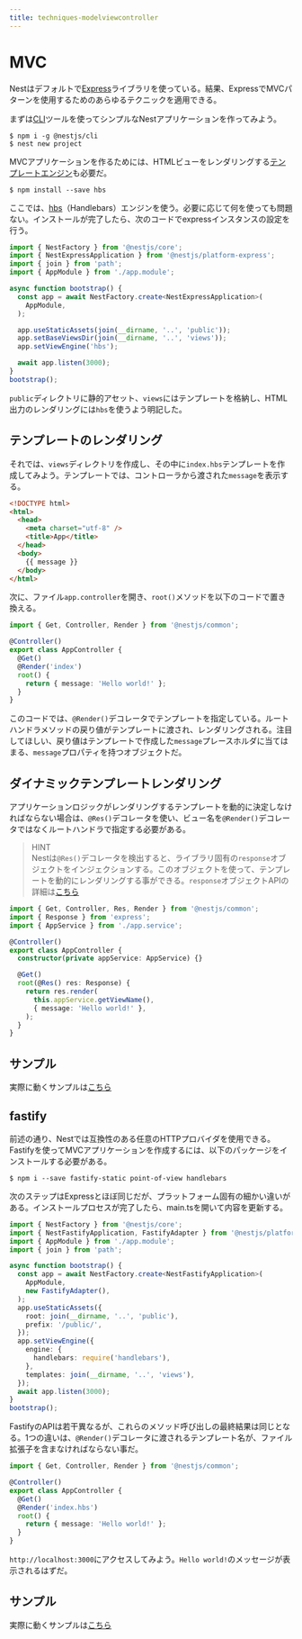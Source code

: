 ```yaml
---
title: techniques-modelviewcontroller
---
```


# MVC

Nestはデフォルトで[Express](https://github.com/expressjs/express)ライブラリを使っている。結果、ExpressでMVCパターンを使用するためのあらゆるテクニックを適用できる。

まずは[CLI](https://github.com/nestjs/nest-cli)ツールを使ってシンプルなNestアプリケーションを作ってみよう。

```
$ npm i -g @nestjs/cli
$ nest new project
```

MVCアプリケーションを作るためには、HTMLビューをレンダリングする[テンプレートエンジン](https://expressjs.com/en/guide/using-template-engines.html)も必要だ。

```
$ npm install --save hbs
```

ここでは、[hbs](https://github.com/pillarjs/hbs#readme)（Handlebars）エンジンを使う。必要に応じて何を使っても問題ない。インストールが完了したら、次のコードでexpressインスタンスの設定を行う。

```ts :main.ts
import { NestFactory } from '@nestjs/core';
import { NestExpressApplication } from '@nestjs/platform-express';
import { join } from 'path';
import { AppModule } from './app.module';

async function bootstrap() {
  const app = await NestFactory.create<NestExpressApplication>(
    AppModule,
  );

  app.useStaticAssets(join(__dirname, '..', 'public'));
  app.setBaseViewsDir(join(__dirname, '..', 'views'));
  app.setViewEngine('hbs');

  await app.listen(3000);
}
bootstrap();
```

`public`ディレクトリに静的アセット、`views`にはテンプレートを格納し、HTML出力のレンダリングには`hbs`を使うよう明記した。

## テンプレートのレンダリング

それでは、`views`ディレクトリを作成し、その中に`index.hbs`テンプレートを作成してみよう。テンプレートでは、コントローラから渡された`message`を表示する。

```html
<!DOCTYPE html>
<html>
  <head>
    <meta charset="utf-8" />
    <title>App</title>
  </head>
  <body>
    {{ message }}
  </body>
</html>
```

次に、ファイル`app.controller`を開き、`root()`メソッドを以下のコードで置き換える。

```ts :app.controller.ts
import { Get, Controller, Render } from '@nestjs/common';

@Controller()
export class AppController {
  @Get()
  @Render('index')
  root() {
    return { message: 'Hello world!' };
  }
}
```

このコードでは、`@Render()`デコレータでテンプレートを指定している。ルートハンドラメソッドの戻り値がテンプレートに渡され、レンダリングされる。注目してほしい、戻り値はテンプレートで作成した`message`プレースホルダに当てはまる、`message`プロパティを持つオブジェクトだ。

## ダイナミックテンプレートレンダリング

アプリケーションロジックがレンダリングするテンプレートを動的に決定しなければならない場合は、`@Res()`デコレータを使い、ビュー名を`@Render()`デコレータではなくルートハンドラで指定する必要がある。

>HINT  
>Nestは`@Res()`デコレータを検出すると、ライブラリ固有の`response`オブジェクトをインジェクションする。このオブジェクトを使って、テンプレートを動的にレンダリングする事ができる。`response`オブジェクトAPIの詳細は[こちら](https://expressjs.com/en/api.html)

```ts :app.controller.ts 
import { Get, Controller, Res, Render } from '@nestjs/common';
import { Response } from 'express';
import { AppService } from './app.service';

@Controller()
export class AppController {
  constructor(private appService: AppService) {}

  @Get()
  root(@Res() res: Response) {
    return res.render(
      this.appService.getViewName(),
      { message: 'Hello world!' },
    );
  }
}
```

## サンプル

実際に動くサンプルは[こちら](https://github.com/nestjs/nest/tree/master/sample/15-mvc)

## fastify

前述の通り、Nestでは互換性のある任意のHTTPプロバイダを使用できる。Fastifyを使ってMVCアプリケーションを作成するには、以下のパッケージをインストールする必要がある。

```
$ npm i --save fastify-static point-of-view handlebars
```

次のステップはExpressとほぼ同じだが、プラットフォーム固有の細かい違いがある。インストールプロセスが完了したら、main.tsを開いて内容を更新する。

```ts :main.ts
import { NestFactory } from '@nestjs/core';
import { NestFastifyApplication, FastifyAdapter } from '@nestjs/platform-fastify';
import { AppModule } from './app.module';
import { join } from 'path';

async function bootstrap() {
  const app = await NestFactory.create<NestFastifyApplication>(
    AppModule,
    new FastifyAdapter(),
  );
  app.useStaticAssets({
    root: join(__dirname, '..', 'public'),
    prefix: '/public/',
  });
  app.setViewEngine({
    engine: {
      handlebars: require('handlebars'),
    },
    templates: join(__dirname, '..', 'views'),
  });
  await app.listen(3000);
}
bootstrap();
```

FastifyのAPIは若干異なるが、これらのメソッド呼び出しの最終結果は同じとなる。1つの違いは、`@Render()`デコレータに渡されるテンプレート名が、ファイル拡張子を含まなければならない事だ。

```ts :app.controller.ts
import { Get, Controller, Render } from '@nestjs/common';

@Controller()
export class AppController {
  @Get()
  @Render('index.hbs')
  root() {
    return { message: 'Hello world!' };
  }
}
```

`http://localhost:3000`にアクセスしてみよう。`Hello world!`のメッセージが表示されるはずだ。

## サンプル

実際に動くサンプルは[こちら](https://github.com/nestjs/nest/tree/master/sample/17-mvc-fastify)